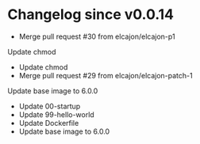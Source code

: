 # Changelog since v0.0.14
- Merge pull request #30 from elcajon/elcajon-p1

Update chmod 
- Update chmod 
- Merge pull request #29 from elcajon/elcajon-patch-1

Update base image to 6.0.0 
- Update 00-startup 
- Update 99-hello-world 
- Update Dockerfile 
- Update base image to 6.0.0 
